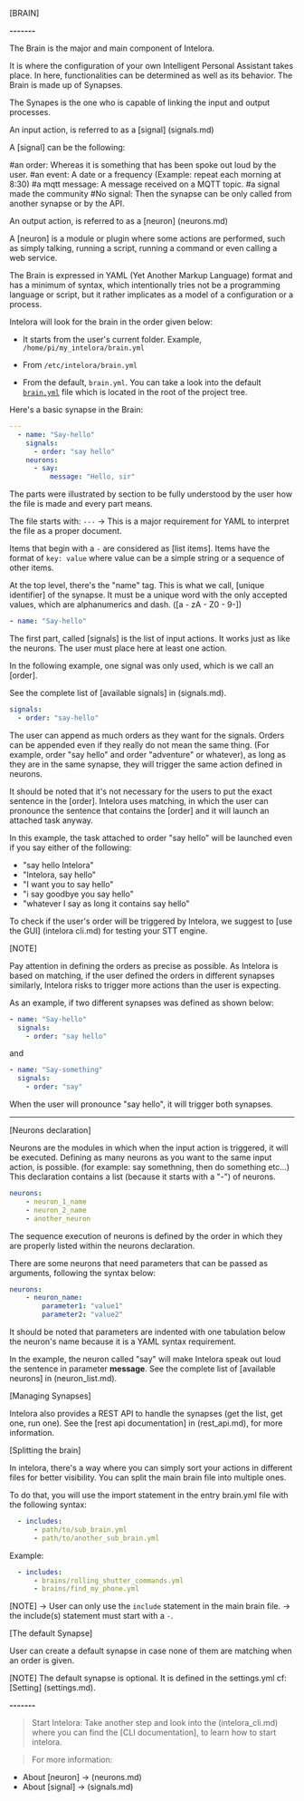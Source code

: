 [BRAIN]

**-------**

The Brain is the major and main component of Intelora. 

It is where the configuration of your own Intelligent Personal Assistant takes place. In here, functionalities can be determined as well as its behavior. The Brain is made up of Synapses.

The Synapes is the one who is capable of linking the input and output processes.

An input action, is referred to as a [signal] (signals.md)

A [signal] can be the following:

#an order: Whereas it is something that has been spoke out loud by the user.
#an event: A date or a frequency (Example: repeat each morning at 8:30)
#a mqtt message: A message received on a MQTT topic.
#a signal made the community
#No signal: Then the synapse can be only called from another synapse or by the API.


An output action, is referred to as a [neuron] (neurons.md)

A [neuron] is a module or plugin where some actions are performed, such as simply talking, running a script, running a command or even calling a web service.


The Brain is expressed in YAML (Yet Another Markup Language) format and has a minimum of syntax, which intentionally tries not be a programming language or script,  but it rather implicates as a model of a configuration or a process.

Intelora will look for the brain in the order given below:
- It starts from the user's current folder.
Example, `/home/pi/my_intelora/brain.yml`

- From `/etc/intelora/brain.yml`

- From the default, `brain.yml`. You can take a look into the default [`brain.yml`](../intelora/brain.yml) file which is located in the root of the project tree.

Here's a basic synapse in the Brain:

```yml
---
  - name: "Say-hello"
    signals:
      - order: "say hello"
    neurons:
      - say:
          message: "Hello, sir"    
```

The parts were illustrated by section to be fully understood by the user how the file is made and every part means.

The file starts with: `---` 
-> This is a major requirement for YAML to interpret the file as a proper document.

Items that begin with a ```-``` are considered as [list items]. 
Items have the format of ```key: value``` where value can be a simple string or a sequence of other items.

At the top level, there's the "name" tag. This is what we call, [unique identifier] of the synapse. It must be a unique word with the only accepted values, which are alphanumerics and dash. ([a - zA - Z0 - 9\-])

```yml
- name: "Say-hello"
```

The first part, called [signals] is the list of input actions. It works just as like the neurons. The user must place here at least one action.

In the following example, one signal was only used, which is we call an [order].

See the complete list of [available signals] in (signals.md).

```yml
signals:
  - order: "say-hello"
```

The user can append as much orders as they want for the signals. Orders can be appended even if they really do not mean the same thing. (For example, order "say hello" and order "adventure" or whatever), as long as they are in the same synapse, they will trigger the same action defined in neurons. 

It should be noted that it's not necessary for the users to put the exact sentence in the [order]. Intelora uses matching, in which the user can pronounce the sentence that contains the [order] and it will launch an attached task anyway.
 
In this example, the task attached to order "say hello" will be launched even if you say either of the following:

- "say hello Intelora"
- "Intelora, say hello"
- "I want you to say hello"
- "i say goodbye you say hello"
- "whatever I say as long it contains say hello"

To check if the user's order will be triggered by Intelora, we suggest to [use the GUI] (intelora cli.md) for testing your STT engine.

[NOTE]

Pay attention in defining the orders as precise as possible. As Intelora is based on matching, if the user defined the orders in different synapses similarly, Intelora risks to trigger more actions than the user is expecting.

As an example, if two different synapses was defined as shown below:

```yml
- name: "Say-hello"
  signals:
    - order: "say hello"
```
and
 
```yml
- name: "Say-something"
  signals:
    - order: "say"
```

When the user will pronounce "say hello", it will trigger both synapses. 

---

[Neurons declaration]

Neurons are the modules in which when the input action is triggered, it will be executed. 
Defining as many neurons as you want to the same input action, is possible. (for example: say somethning, then do something etc...) 
This declaration contains a list (because it starts with a "-") of neurons.

```yml
neurons:
    - neuron_1_name
    - neuron_2_name
    - another_neuron
```

The sequence execution of neurons is defined by the order in which they are properly listed within the neurons declaration.

There are some neurons that need parameters that can be passed as arguments, following the syntax below:
```yml
neurons:
    - neuron_name:
        parameter1: "value1"
        parameter2: "value2"
```
It should be noted that parameters are indented with one tabulation below the neuron's name because it is a YAML syntax requirement.

In the example, the neuron called "say" will make Intelora speak out loud the sentence in parameter **message**.
See the complete list of [available neurons] in (neuron_list.md).

[Managing Synapses]

Intelora also provides a REST API to handle the synapses (get the list, get one, run one). See the [rest api documentation] in (rest_api.md), for more information.


[Splitting the brain]

In intelora, there's a way where you can simply sort your actions in different files for better visibility. You can split the main brain file into multiple ones.

To do that, you will use the import statement in the entry brain.yml file with the following syntax:

```yml
  - includes:
      - path/to/sub_brain.yml
      - path/to/another_sub_brain.yml
```

Example:
```yml
  - includes:
      - brains/rolling_shutter_commands.yml
      - brains/find_my_phone.yml
```

[NOTE] 
-> User can only use the `include` statement in the main brain file. 
-> the include(s) statement must start with a `-`.


[The default Synapse]

User can create a default synapse in case none of them are matching when an order is given.

[NOTE] 
The default synapse is optional.
It is defined in the settings.yml cf: [Setting] (settings.md).

**-------**

>Start Intelora: 
Take another step and look into the (intelora_cli.md) where you can find the [CLI documentation], to learn how to start intelora.

>For more information:
- About [neuron] -> (neurons.md)
- About [signal] -> (signals.md)

